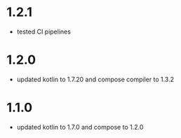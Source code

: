 # 1.2.1

- tested CI pipelines

# 1.2.0

- updated kotlin to 1.7.20 and compose compiler to 1.3.2 

# 1.1.0

- updated kotlin to 1.7.0 and compose to 1.2.0